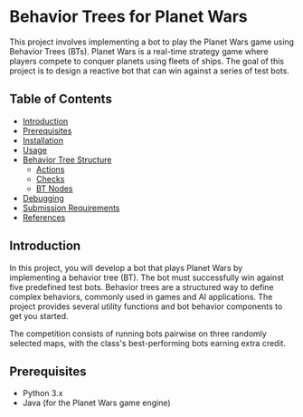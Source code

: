# Behavior Trees for Planet Wars

This project involves implementing a bot to play the Planet Wars game using Behavior Trees (BTs). Planet Wars is a real-time strategy game where players compete to conquer planets using fleets of ships. The goal of this project is to design a reactive bot that can win against a series of test bots.

## Table of Contents

- [Introduction](#introduction)
- [Prerequisites](#prerequisites)
- [Installation](#installation)
- [Usage](#usage)
- [Behavior Tree Structure](#behavior-tree-structure)
  - [Actions](#actions)
  - [Checks](#checks)
  - [BT Nodes](#bt-nodes)
- [Debugging](#debugging)
- [Submission Requirements](#submission-requirements)
- [References](#references)

## Introduction

In this project, you will develop a bot that plays Planet Wars by implementing a behavior tree (BT). The bot must successfully win against five predefined test bots. Behavior trees are a structured way to define complex behaviors, commonly used in games and AI applications. The project provides several utility functions and bot behavior components to get you started.

The competition consists of running bots pairwise on three randomly selected maps, with the class's best-performing bots earning extra credit.

## Prerequisites

- Python 3.x
- Java (for the Planet Wars game engine)
